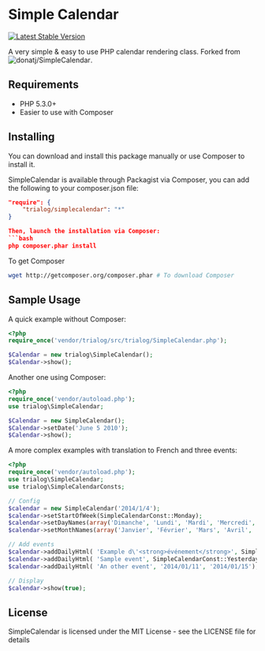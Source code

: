 # Simple Calendar

[![Latest Stable Version](https://poser.pugx.org/trialog/simplecalendar/v/stable.png)](https://packagist.org/packages/trialog/simplecalendar)

A very simple & easy to use PHP calendar rendering class.
Forked from ![donatj/SimpleCalendar](https://github.com/donatj/SimpleCalendar).

## Requirements

  - PHP 5.3.0+
  - Easier to use with Composer
  
## Installing

You can download and install this package manually or use Composer to install it.

SimpleCalendar is available through Packagist via Composer, you can add the following to your composer.json file:

```json
"require": {
	"trialog/simplecalendar": "*"
}

Then, launch the installation via Composer:
```bash
php composer.phar install
```

To get Composer
```bash
wget http://getcomposer.org/composer.phar # To download Composer
```

## Sample Usage

A quick example without Composer:
```php
<?php
require_once('vendor/trialog/src/trialog/SimpleCalendar.php');

$Calendar = new trialog\SimpleCalendar();  
$Calendar->show();
```

Another one using Composer:

```php
<?php
require_once('vendor/autoload.php');
use trialog\SimpleCalendar;

$Calendar = new SimpleCalendar();  
$Calendar->setDate('June 5 2010');  
$Calendar->show();
```

A more complex examples with translation to French and three events:

```php
<?php
require_once('vendor/autoload.php');
use trialog\SimpleCalendar;
use trialog\SimpleCalendarConsts;

// Config
$calendar = new SimpleCalendar('2014/1/4');
$calendar->setStartOfWeek(SimpleCalendarConst::Monday);
$calendar->setDayNames(array('Dimanche', 'Lundi', 'Mardi', 'Mercredi', 'Jeudi', 'Vendredi', 'Samedi'));
$calendar->setMonthNames(array('Janvier', 'Février', 'Mars', 'Avril', 'Mai', 'Juin', 'Juillet', 'Août', 'Septembre', 'Octobre', 'Novembre', 'Décembre'));

// Add events
$calendar->addDailyHtml( 'Example d\'<strong>événement</strong>', SimpleCalendarConst::Yesterday, SimpleCalendarConst::Tomorrow, 'D\'autres petits détails...');
$calendar->addDailyHtml( 'Sample event', SimpleCalendarConst::Yesterday);
$calendar->addDailyHtml( 'An other event', '2014/01/11', '2014/01/15');

// Display
$calendar->show(true);
```

## License

SimpleCalendar is licensed under the MIT License - see the LICENSE file for details